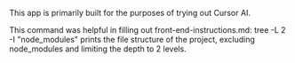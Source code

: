 This app is primarily built for the purposes of trying out Cursor AI.

This command was helpful in filling out front-end-instructions.md:
tree -L 2 -I "node_modules"
prints the file structure of the project, excluding node_modules and limiting the depth to 2 levels.
